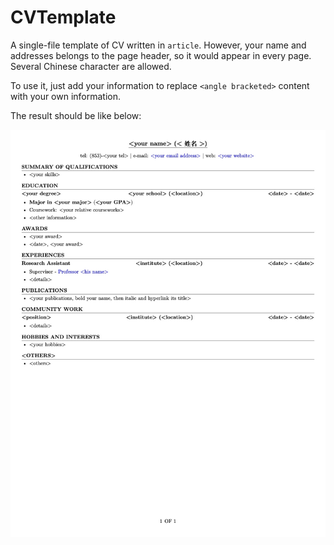 # CVTemplate

A single-file template of CV written in `article`. However, your name and addresses belongs to the page header, so it would appear in every page. Several Chinese character are allowed. 

To use it, just add your information to replace `<angle bracketed>` content with your own information. 

The result should be like below: 

![image](https://github.com/Chisen-Lupus/CVTemplate/blob/main/cvtemplate.jpg)
